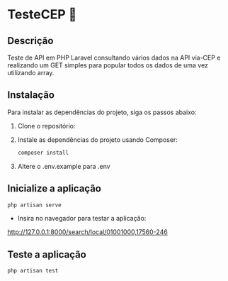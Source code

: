# TesteCEP 📌

## Descrição

Teste de API em PHP Laravel consultando vários dados na API via-CEP e realizando um GET simples para popular todos os dados de uma vez utilizando array.

## Instalação

Para instalar as dependências do projeto, siga os passos abaixo:

1. Clone o repositório:

2. Instale as dependências do projeto usando Composer:

    ```bash
    composer install
    ```
3. Altere o .env.example para .env

## Inicialize a aplicação

```bash
php artisan serve
```

* Insira no navegador para testar a aplicação: 

http://127.0.0.1:8000/search/local/01001000,17560-246

## Teste a aplicação

```bash
php artisan test
```

